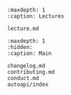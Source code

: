 ```{include} ../README.md
```

```{toctree}
:maxdepth: 1
:caption: Lectures

lecture.md
```

```{toctree}
:maxdepth: 1
:hidden:
:caption: Main

changelog.md
contributing.md
conduct.md
autoapi/index
```
